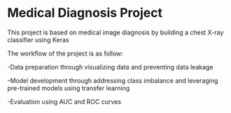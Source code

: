 # Medical Diagnosis Project


This project is based on medical image diagnosis by building a chest X-ray classifier using Keras
 
The workflow of the project is as follow:

-Data preparation through visualizing data and preventing data leakage

-Model development through addressing class imbalance and leveraging pre-trained models using transfer learning

-Evaluation using AUC and ROC curves
